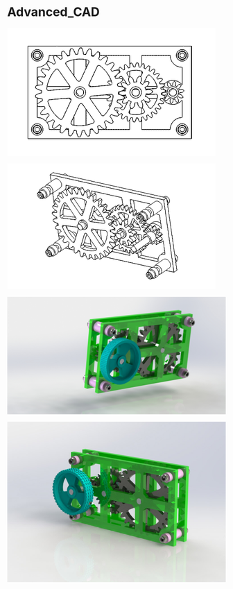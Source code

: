 # Advanced_CAD

![Yay gears](media/gear_cropped5.gif "Yay gears!")

![Yay gears](media/gear2_cropped5.gif "Yay gears!")

![Yay gears](media/render01.JPG "Yay gears!")

![Yay gears](media/render04.JPG "Yay gears!")
